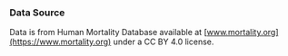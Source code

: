### Data Source

Data is from Human Mortality Database available at [www.mortality.org](https://www.mortality.org) under a CC BY 4.0 license.
